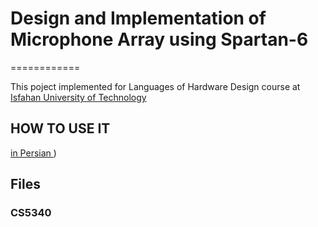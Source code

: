 # Design and Implementation of Microphone Array using Spartan-6
============

This poject implemented for Languages of Hardware Design course at [Isfahan University of Technology](http://iut.ac.ir)

HOW TO USE IT
---------------

[in Persian ](/poject_fpga.pdf))



Files
---------------------------------------

### CS5340

